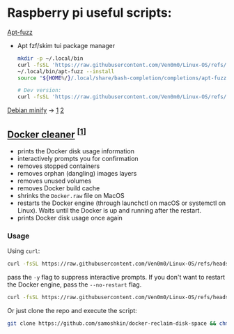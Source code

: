 # Raspberry pi useful scripts:

[Apt-fuzz](/RaspberryPi/Scripts/apt-fuzz)

- Apt fzf/skim tui package manager

  ```bash
  mkdir -p ~/.local/bin
  curl -fsSL 'https://raw.githubusercontent.com/Ven0m0/Linux-OS/refs/heads/main/RaspberryPi/Scripts/apt-fuzz' -o ~/.local/bin/apt-fuzz && chmod +x ~/.local/bin/apt-fuzz
  ~/.local/bin/apt-fuzz --install
  source "${HOME%/}/.local/share/bash-completion/completions/apt-fuzz" &>/dev/null

  # Dev version:
  curl -fsSL 'https://raw.githubusercontent.com/Ven0m0/Linux-OS/refs/heads/main/RaspberryPi/Scripts/apt-fuzz-dev' -o ~/.local/bin/apt-fuzz-dev && chmod +x ~/.local/bin/apt-fuzz-dev
  ```

[Debian minify](/RaspberryPi/Scripts/Minify.sh) -> [1](https://github.com/Freifunk-Nord/nord-minify_debian.sh/blob/master/nord-minify_debian.sh) [2](https://github.com/boxcutter/debian/blob/main/script/minimize.sh)

## [Docker cleaner](/RaspberryPi/Scripts/Docker-clean.sh) <sup>[<a href="https://github.com/samoshkin/docker-reclaim-disk-space">1</a>]</sup>

- prints the Docker disk usage information
- interactively prompts you for confirmation
- removes stopped containers
- removes orphan (dangling) images layers
- removes unused volumes
- removes Docker build cache
- shrinks the `Docker.raw` file on MacOS
- restarts the Docker engine (through launchctl on macOS or systemctl on Linux). Waits until the Docker is up and running after the restart.
- prints Docker disk usage once again

### Usage

Using `curl`:

```bash
curl -fsSL https://raw.githubusercontent.com/Ven0m0/Linux-OS/refs/heads/main/RaspberryPi/Scripts/Docker-clean.sh | bash
```

pass the `-y` flag to suppress interactive prompts. If you don't want to restart the Docker engine, pass the `--no-restart` flag.

```bash
curl -fsSL https://raw.githubusercontent.com/Ven0m0/Linux-OS/refs/heads/main/RaspberryPi/Scripts/Docker-clean.sh | bash -s -- -y --no-restart

```

Or just clone the repo and execute the script:

```bash
git clone https://github.com/samoshkin/docker-reclaim-disk-space && chmod +x ./docker-reclaim-disk-space/script.sh && ./docker-reclaim-disk-space/script.sh
```
